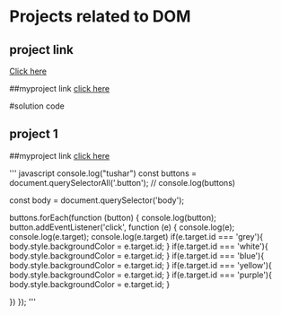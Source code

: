 # Projects related to   DOM 

## project link
[Click here](https://stackblitz.com/edit/dom-project-chaiaurcode?file=index.html)

##myproject link
[click here](https://stackblitz.com/edit/dom-project-chaiaurcode-jxak14?file=1-colorChanger%2Findex.html,1-colorChanger%2Fchaiaurcode.js)

#solution code

## project 1 
##myproject link
[click here](https://stackblitz.com/edit/dom-project-chaiaurcode-jxak14?file=1-colorChanger%2Findex.html,1-colorChanger%2Fchaiaurcode.js)

''' javascript
console.log("tushar")
const buttons = document.querySelectorAll('.button');
// console.log(buttons)

const body = document.querySelector('body');

buttons.forEach(function (button) {
  console.log(button);
  button.addEventListener('click', function (e) {
    console.log(e);
    console.log(e.target);
    console.log(e.target)
    if(e.target.id === 'grey'){
      body.style.backgroundColor = e.target.id;
    }
     if(e.target.id === 'white'){
      body.style.backgroundColor = e.target.id;
    }
     if(e.target.id === 'blue'){
      body.style.backgroundColor = e.target.id;
    } 
    if(e.target.id === 'yellow'){
      body.style.backgroundColor = e.target.id;
    }
    if(e.target.id === 'purple'){
      body.style.backgroundColor = e.target.id;
    }
    
  })
});
'''